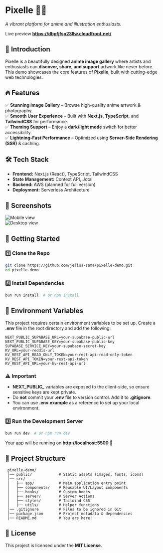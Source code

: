 # Pixelle 🎨✨  
*A vibrant platform for anime and illustration enthusiasts.*  

Live preview **https://dbpfjfsp23llw.cloudfront.net/**

## 🚀 Introduction  
Pixelle is a beautifully designed **anime image gallery** where artists and enthusiasts can **discover, share, and support** artwork like never before. This demo showcases the core features of **Pixelle**, built with cutting-edge web technologies.

## 🔥 Features  
✅ **Stunning Image Gallery** – Browse high-quality anime artwork & photography.  
✅ **Smooth User Experience** – Built with **Next.js**, **TypeScript**, and **TailwindCSS** for performance.  
✅ **Theming Support** – Enjoy a **dark/light mode** switch for better accessibility.  
✅ **Lightning-Fast Performance** – Optimized using **Server-Side Rendering (SSR)** & caching.  

## 🛠 Tech Stack  
- **Frontend:** Next.js (React), TypeScript, TailwindCSS  
- **State Management:** Context API, Jotai  
- **Backend:** AWS (planned for full version)  
- **Deployment:** Serverless Architecture  

## 📸 Screenshots  
![Mobile view](https://jelius.dev/assets/project-pixelle-portrait.png)  
![Desktop view](https://jelius.dev/assets/project-pixelle-landscape.png)  

## 🚀 Getting Started  

### 1️⃣ Clone the Repo  
```sh  
git clone https://github.com/jelius-sama/pixelle-demo.git  
cd pixelle-demo  
```  

### 2️⃣ Install Dependencies  
```sh  
bun run install  # or npm install  
```  

## 🔑 Environment Variables

This project requires certain environment variables to be set up. Create a **.env** file in the root directory and add the following:

```
NEXT_PUBLIC_SUPABASE_URL=your-supabase-public-url
NEXT_PUBLIC_SUPABASE_KEY=your-supabase-public-key
SUPABASE_SERVICE_KEY=your-supabase-secret-key
KV_URL=your-reddis-url
KV_REST_API_READ_ONLY_TOKEN=your-rest-api-read-only-token
KV_REST_API_TOKEN=your-rest-api-token
KV_REST_API_URL=your-kv-rest-api-url
```

### ⚠️ Important
- **NEXT_PUBLIC_** variables are exposed to the client-side, so ensure sensitive keys are kept private.
- Do **not** commit your **.env** file to version control. Add it to **.gitignore**.
- You can use **.env.example** as a reference to set up your local environment.

### 3️⃣ Run the Development Server  
```sh  
bun run dev  # or npm run dev  
```  
Your app will be running on **http://localhost:5500** 🎉  

## 📌 Project Structure  
```
 pixelle-demo/
 │── public/            # Static assets (images, fonts, icons)
 │── src/
 │   ├── app/           # Main application entry point
 │   ├── components/    # Reusable UI/Layout components
 │   ├── hooks/         # Custom hooks
 │   ├── server/        # Server Actions
 │   ├── styles/        # Tailwind CSS
 │   ├── utils/         # Helper functions
 │── .gitignore         # Files to be ignored in Git
 │── package.json       # Project metadata & dependencies
 │── README.md          # You are here!
```

## 📜 License  
This project is licensed under the **MIT License**.  
